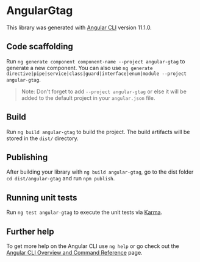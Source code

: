 # AngularGtag

This library was generated with [Angular CLI](https://github.com/angular/angular-cli) version 11.1.0.

## Code scaffolding

Run `ng generate component component-name --project angular-gtag` to generate a new component. You can also use `ng generate directive|pipe|service|class|guard|interface|enum|module --project angular-gtag`.
> Note: Don't forget to add `--project angular-gtag` or else it will be added to the default project in your `angular.json` file. 

## Build

Run `ng build angular-gtag` to build the project. The build artifacts will be stored in the `dist/` directory.

## Publishing

After building your library with `ng build angular-gtag`, go to the dist folder `cd dist/angular-gtag` and run `npm publish`.

## Running unit tests

Run `ng test angular-gtag` to execute the unit tests via [Karma](https://karma-runner.github.io).

## Further help

To get more help on the Angular CLI use `ng help` or go check out the [Angular CLI Overview and Command Reference](https://angular.io/cli) page.
